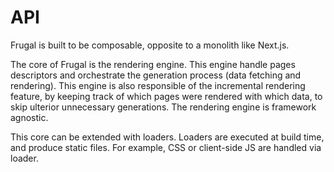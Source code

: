 # API

Frugal is built to be composable, opposite to a monolith like Next.js.

The core of Frugal is the rendering engine. This engine handle pages descriptors and orchestrate the generation process (data fetching and rendering). This engine is also responsible of the incremental rendering feature, by keeping track of which pages were rendered with which data, to skip ulterior unnecessary generations. The rendering engine is framework agnostic.

This core can be extended with loaders. Loaders are executed at build time, and produce static files. For example, CSS or client-side JS are handled via loader.
